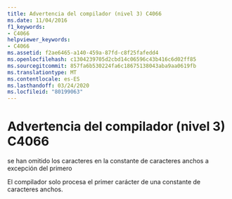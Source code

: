 ```yaml
---
title: Advertencia del compilador (nivel 3) C4066
ms.date: 11/04/2016
f1_keywords:
- C4066
helpviewer_keywords:
- C4066
ms.assetid: f2ae6465-a140-459a-87fd-c8f25fafedd4
ms.openlocfilehash: c1304239705d2cbd14c06596c43b416c6d02ff85
ms.sourcegitcommit: 857fa6b530224fa6c18675138043aba9aa0619fb
ms.translationtype: MT
ms.contentlocale: es-ES
ms.lasthandoff: 03/24/2020
ms.locfileid: "80199063"
---
```

# <a name="compiler-warning-level-3-c4066"></a>Advertencia del compilador (nivel 3) C4066

se han omitido los caracteres en la constante de caracteres anchos a excepción del primero

El compilador solo procesa el primer carácter de una constante de caracteres anchos.
